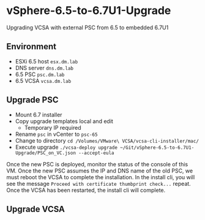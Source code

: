 # vSphere-6.5-to-6.7U1-Upgrade

Upgrading VCSA with external PSC from 6.5 to embedded 6.7U1

## Environment

* ESXi 6.5 host `esx.dm.lab`
* DNS server `dns.dm.lab`
* 6.5 PSC `psc.dm.lab`
* 6.5 VCSA `vcsa.dm.lab`

## Upgrade PSC

* Mount 6.7 installer
* Copy upgrade templates local and edit
  * Temporary IP required
* Rename `psc` in vCenter to `psc-65`
* Change to directory `cd /Volumes/VMware\ VCSA/vcsa-cli-installer/mac/`
* Execute upgrade `./vcsa-deploy upgrade ~/Git/vSphere-6.5-to-6.7U1-Upgrade/PSC_on_VC.json --accept-eula`

Once the new PSC is deployed, monitor the status of the console of this VM. Once the new PSC assumes the IP and DNS name of the old PSC, we must reboot the VCSA to complete the installation. In the install cli, you will see the message `Proceed with certificate thumbprint check...` repeat. Once the VCSA has been restarted, the install cli will complete.

## Upgrade VCSA

